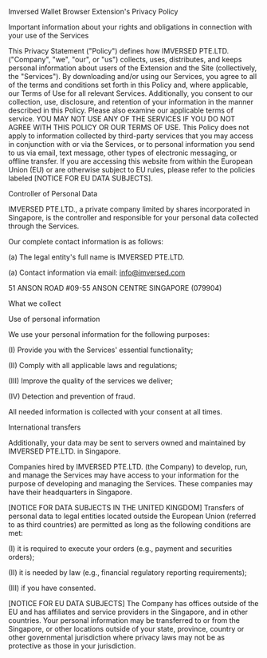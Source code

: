 Imversed Wallet Browser Extension's Privacy Policy 

Important information about your rights and obligations in connection with your use of the Services 

This Privacy Statement ("Policy") defines how IMVERSED PTE.LTD. ("Company", "we", "our", or "us") collects, uses, distributes, and keeps personal information about users of the Extension and the Site (collectively, the "Services"). 
By downloading and/or using our Services, you agree to all of the terms and conditions set forth in this Policy and, where applicable, our Terms of Use for all relevant Services. Additionally, you consent to our collection, use, disclosure, and retention of your information in the manner described in this Policy. Please also examine our applicable terms of service. YOU MAY NOT USE ANY OF THE SERVICES IF YOU DO NOT AGREE WITH THIS POLICY OR OUR TERMS OF USE. 
This Policy does not apply to information collected by third-party services that you may access in conjunction with or via the Services, or to personal information you send to us via email, text message, other types of electronic messaging, or offline transfer. 
If you are accessing this website from within the European Union (EU) or are otherwise subject to EU rules, please refer to the policies labeled [NOTICE FOR EU DATA SUBJECTS]. 

Controller of Personal Data 

IMVERSED PTE.LTD., a private company limited by shares incorporated in Singapore, is the controller and responsible for your personal data collected through the Services. 

Our complete contact information is as follows: 

(a) The legal entity's full name is IMVERSED PTE.LTD. 

(a) Contact information via email: info@imversed.com 

51 ANSON ROAD #09-55 ANSON CENTRE SINGAPORE (079904) 

What we collect 

Use of personal information

We use your personal information for the following purposes: 

(I) Provide you with the Services' essential functionality; 

(II) Comply with all applicable laws and regulations; 

(III) Improve the quality of the services we deliver; 

(IV) Detection and prevention of fraud. 

All needed information is collected with your consent at all times. 

International transfers

Additionally, your data may be sent to servers owned and maintained by IMVERSED PTE.LTD. in Singapore. 

Companies hired by IMVERSED PTE.LTD. (the Company) to develop, run, and manage the Services may have access to your information for the purpose of developing and managing the Services. These companies may have their headquarters in Singapore. 

[NOTICE FOR DATA SUBJECTS IN THE UNITED KINGDOM] Transfers of personal data to legal entities located outside the European Union (referred to as third countries) are permitted as long as the following conditions are met: 

(I) it is required to execute your orders (e.g., payment and securities orders); 

(II) it is needed by law (e.g., financial regulatory reporting requirements); 

(III) if you have consented. 

[NOTICE FOR EU DATA SUBJECTS] The Company has offices outside of the EU and has affiliates and service providers in the Singapore, and in other countries. Your personal information may be transferred to or from the Singapore, or other locations outside of your state, province, country or other governmental jurisdiction where privacy laws may not be as protective as those in your jurisdiction.
